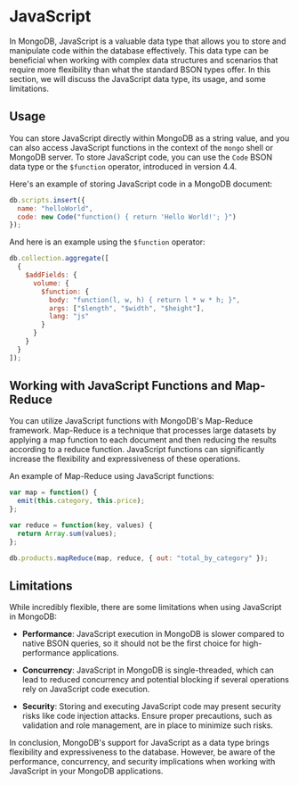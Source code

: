 # JavaScript

In MongoDB, JavaScript is a valuable data type that allows you to store and manipulate code within the database effectively. This data type can be beneficial when working with complex data structures and scenarios that require more flexibility than what the standard BSON types offer. In this section, we will discuss the JavaScript data type, its usage, and some limitations.

## Usage

You can store JavaScript directly within MongoDB as a string value, and you can also access JavaScript functions in the context of the `mongo` shell or MongoDB server. To store JavaScript code, you can use the `Code` BSON data type or the `$function` operator, introduced in version 4.4.

Here's an example of storing JavaScript code in a MongoDB document:

```javascript
db.scripts.insert({
  name: "helloWorld",
  code: new Code("function() { return 'Hello World!'; }")
});
```

And here is an example using the `$function` operator:

```javascript
db.collection.aggregate([
  {
    $addFields: {
      volume: {
        $function: {
          body: "function(l, w, h) { return l * w * h; }",
          args: ["$length", "$width", "$height"],
          lang: "js"
        }
      }
    }
  }
]);
```

## Working with JavaScript Functions and Map-Reduce

You can utilize JavaScript functions with MongoDB's Map-Reduce framework. Map-Reduce is a technique that processes large datasets by applying a map function to each document and then reducing the results according to a reduce function. JavaScript functions can significantly increase the flexibility and expressiveness of these operations.

An example of Map-Reduce using JavaScript functions:

```javascript
var map = function() {
  emit(this.category, this.price);
};

var reduce = function(key, values) {
  return Array.sum(values);
};

db.products.mapReduce(map, reduce, { out: "total_by_category" });
```

## Limitations

While incredibly flexible, there are some limitations when using JavaScript in MongoDB:

- **Performance**: JavaScript execution in MongoDB is slower compared to native BSON queries, so it should not be the first choice for high-performance applications.

- **Concurrency**: JavaScript in MongoDB is single-threaded, which can lead to reduced concurrency and potential blocking if several operations rely on JavaScript code execution.

- **Security**: Storing and executing JavaScript code may present security risks like code injection attacks. Ensure proper precautions, such as validation and role management, are in place to minimize such risks.

In conclusion, MongoDB's support for JavaScript as a data type brings flexibility and expressiveness to the database. However, be aware of the performance, concurrency, and security implications when working with JavaScript in your MongoDB applications.